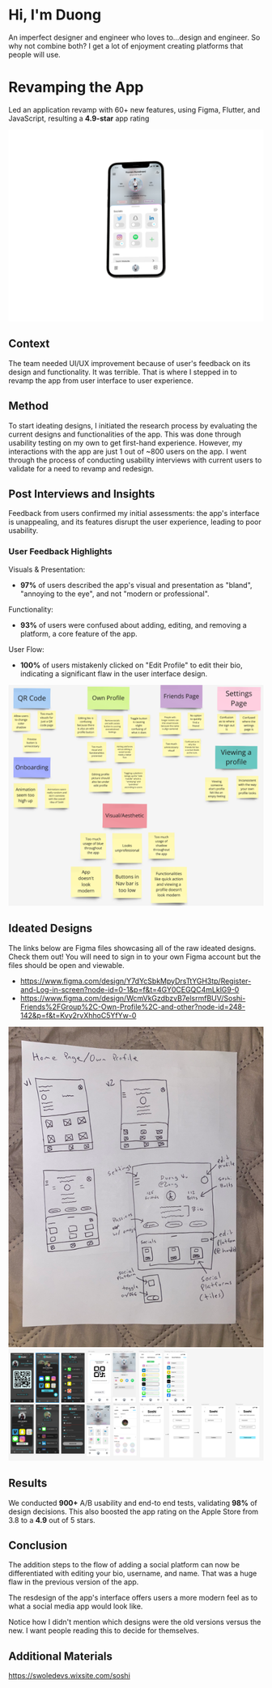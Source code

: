 # Hi, I'm Duong
An imperfect designer and engineer who loves to...design and engineer. So why not combine both? I get a lot of enjoyment creating platforms that people will use.

# Revamping the App 
Led an application revamp with 60+ new features, using Figma, Flutter, and JavaScript, resulting a **4.9-star** app rating

![my images](https://github.com/dvu28/soshi/blob/5a62f7679cb0ed50bdd2646171740e592bcd7f9f/mockrocket-capture%20(2).png)

## Context 
The team needed UI/UX improvement because of user's feedback on its design and functionality. It was terrible. That is where I stepped in to revamp the app from user interface to user experience. 

## Method 
To start ideating designs, I initiated the research process by evaluating the current designs and functionalities of the app. This was done through usability testing on my own to get first-hand experience. However, my interactions with the app are just 1 out of ~800 users on the app. I went through the process of conducting usability interviews with current users to validate for a need to revamp and redesign. 

## Post Interviews and Insights
Feedback from users confirmed my initial assessments: the app's interface is unappealing, and its features disrupt the user experience, leading to poor usability. 

### User Feedback Highlights 

Visuals & Presentation: 

- **97%** of users described the app's visual and presentation as "bland", "annoying to the eye", and not "modern or professional". 

Functionality: 

- **93%** of users were confused about adding, editing, and removing a platform, a core feature of the app. 

User Flow: 

- **100%** of users mistakenly clicked on "Edit Profile" to edit their bio, indicating a significant flaw in the user interface design.
  
![my image](https://github.com/dvu28/soshi/blob/48c11eaea3c73d4820c49abd778711b02b121059/Screenshot%202025-01-03%20021729.png)

## Ideated Designs 
The links below are Figma files showcasing all of the raw ideated designs. Check them out! You will need to sign in to your own Figma account but the files should be open and viewable. 

- https://www.figma.com/design/Y7dYcSbkMpyDrsTtYGH3tp/Register-and-Log-in-screen?node-id=0-1&p=f&t=4GY0CEGQC4mLklG9-0 
- https://www.figma.com/design/WcmVkGzdbzvB7elsrmfBUV/Soshi-Friends%2FGroup%2C-Own-Profile%2C-and-other?node-id=248-142&p=f&t=Kvy2rvXhhoC5YfYw-0

![my image](https://github.com/dvu28/soshi/blob/f3ad77881622e4ca4e33cd8bab5fdf6d1b204db9/IMG_1528%202.png)
![my image](https://github.com/dvu28/soshi/blob/8be239918ac1572786ea213c0aff7d6aaf9388f8/Screenshot%202025-01-03%20104136.png)

## Results
We conducted **900+** A/B usability and end-to end tests, validating **98%** of design decisions. This also boosted the app rating on the Apple Store from 3.8 to a **4.9** out of 5 stars.

## Conclusion
The addition steps to the flow of adding a social platform can now be differentiated with editing your bio, username, and name. That was a huge flaw in the previous version of the app.

The resdesign of the app's interface offers users a more modern feel as to what a social media app would look like. 

Notice how I didn't mention which designs were the old versions versus the new. I want people reading this to decide for themselves. 

## Additional Materials
https://swoledevs.wixsite.com/soshi
